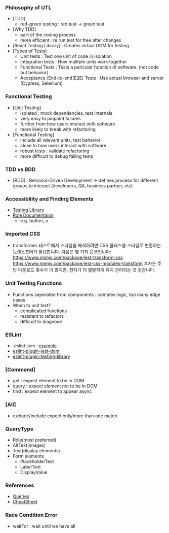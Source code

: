 ### Philosophy of UTL

- [TDD]
  - red-green testing : red test -> green test
- [Why TDD]
  - part of the coding process
  - more efficient : re run test for free after changes
- [React Testing Library] : Creates virtual DOM for testing
- [Types of Tests]
  - Unit tests : Test one unit of code in isolation
  - Integration tests : How mulitple units work together
  - Functional Tests : Tests a paricular function of software. (not code but behavior)
  - Acceptance /End-to-end(E2E) Tests : Use actual browser and server (Cypress, Selenium)

### Functional Testing

- [Unit Testing]
  - isolated : mock dependencies, test internals
  - very easy to pinpoint failures
  - further from how users interact with software
  - more likely to break with refactoring
- [Functional Testing]
  - include all relevant units, test behavior
  - close to how users interact with software
  - robust tests : validate refactoring
  - more difficult to debug failing tests

### TDD vs BDD

- [BDD] : Behavior-Driven Development -> defines process for different groups to interact (developers, QA, business partner, etc)

### Accessibility and Finding Elements

- [Testing Library](https://testing-library.com/docs/queries/about/#priority)
- [Role Documentaion](https://www.w3.org/TR/wai-aria/#role_definitions)
  - e.g. button, a

### Imported CSS

- transformer
  테스트에서 스타일을 해석하려면 CSS 클래스를 스타일로 변환하는 트랜스포머가 필요합니다. 다음은 몇 가지 옵션입니다:
  https://www.npmjs.com/package/jest-transform-css
  https://www.npmjs.com/package/jest-css-modules-transform
  후자는 주당 다운로드 횟수가 더 많지만, 전자가 더 활발하게 유지 관리되는 것 같습니다.

### Unit Testing Functions

- Functions seperated from components : complex logic, too many edge cases
- When to unit test?
  - complicated functions
  - resistant to refactors
  - difficult to diagnose

### ESLint

- .eslint.json : [example](https://github.com/bonnie/bonniedotdev/blob/main/client/.eslintrc.json)
- [eslint-plugin-jest-dom](https://github.com/testing-library/eslint-plugin-jest-dom)
- [eslint-plugin-testing-library](https://github.com/testing-library/eslint-plugin-testing-library)

### [Command]

- get : expect element to be in DOM
- query : expect element not to be in DOM
- find : expect element to appear async

### [All]

- exclude/include expect only/more than one match

### QueryType

- Role(most preferred)
- AltText(images)
- Text(display elements)
- Form elements
  - PlaceholderText
  - LabelText
  - DisplayValue

### References

- [Queries](https://testing-library.com/docs/queries/about/)
- [CheatSheet](https://testing-library.com/docs/react-testing-library/cheatsheet/)

### Race Condition Error

- waitFor : wait until we have all
